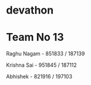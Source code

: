 # devathon

# Team No 13

Raghu Nagam - 851833 / 187139

Krishna Sai - 951845 / 187112

Abhishek - 821916 / 197103
